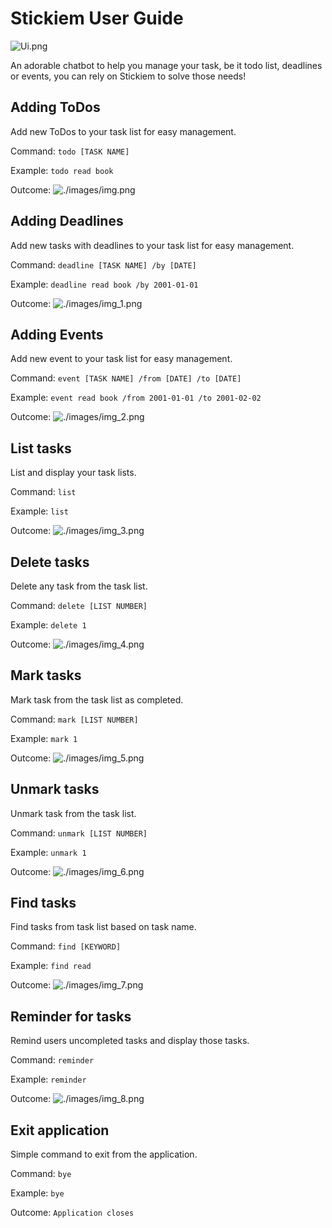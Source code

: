 # Stickiem User Guide

![Ui.png](Ui.png)

An adorable chatbot to help you manage your task, be it todo list, deadlines or events, you can rely on Stickiem to solve those needs!

## Adding ToDos
Add new ToDos to your task list for easy management.

Command: `todo [TASK NAME]`

Example: `todo read book`

Outcome:
![./images/img.png](./images/img.png)

## Adding Deadlines
Add new tasks with deadlines to your task list for easy management.

Command: `deadline [TASK NAME] /by [DATE]`

Example: `deadline read book /by 2001-01-01`

Outcome:
![./images/img_1.png](./images/img_1.png)

## Adding Events
Add new event to your task list for easy management.

Command: `event [TASK NAME] /from [DATE] /to [DATE]`

Example: `event read book /from 2001-01-01 /to 2001-02-02`

Outcome:
![./images/img_2.png](./images/img_2.png)

## List tasks
List and display your task lists.

Command: `list`

Example: `list`

Outcome:
![./images/img_3.png](./images/img_3.png)

## Delete tasks
Delete any task from the task list.

Command: `delete [LIST NUMBER]`

Example: `delete 1`

Outcome:
![./images/img_4.png](./images/img_4.png)

## Mark tasks
Mark task from the task list as completed.

Command: `mark [LIST NUMBER]`

Example: `mark 1`

Outcome:
![./images/img_5.png](./images/img_5.png)

## Unmark tasks
Unmark task from the task list.

Command: `unmark [LIST NUMBER]`

Example: `unmark 1`

Outcome:
![./images/img_6.png](./images/img_6.png)

## Find tasks
Find tasks from task list based on task name.

Command: `find [KEYWORD]`

Example: `find read`

Outcome:
![./images/img_7.png](./images/img_7.png)

## Reminder for tasks
Remind users uncompleted tasks and display those tasks.

Command: `reminder`

Example: `reminder`

Outcome:
![./images/img_8.png](./images/img_8.png)

## Exit application
Simple command to exit from the application.

Command: `bye`

Example: `bye`

Outcome:
``Application closes``


